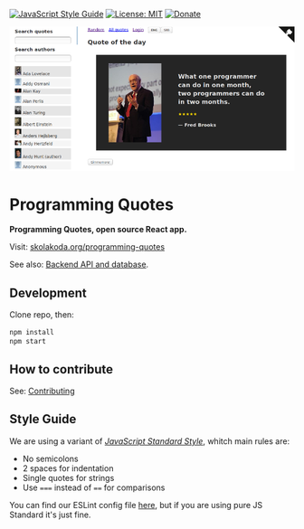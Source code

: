 [![JavaScript Style Guide](https://img.shields.io/badge/code_style-standard-brightgreen.svg)](https://standardjs.com)
[![License: MIT](https://img.shields.io/badge/License-MIT-yellow.svg)](https://github.com/skolakoda/programming-quotes/blob/master/LICENSE)
[![Donate](https://img.shields.io/badge/Donate-PayPal-green.svg)](https://paypal.me/skolakoda)

[![](screen.png)](https://skolakoda.org/programming-quotes/)

# Programming Quotes

**Programming Quotes, open source React app.**

Visit: [skolakoda.org/programming-quotes](https://skolakoda.org/programming-quotes/)

See also: [Backend API and database](https://github.com/skolakoda/baza-podataka).

## Development

Clone repo, then:

```
npm install
npm start

```

## How to contribute

See: [Contributing](CONTRIBUTING.md)

## Style Guide

We are using a variant of [*JavaScript Standard Style*](https://standardjs.com/), whitch main rules are:

- No semicolons
- 2 spaces for indentation
- Single quotes for strings
- Use `===` instead of `==` for comparisons

You can find our ESLint config file [here](https://github.com/skolakoda/kodni-standard/blob/master/.eslintrc), but if you are using pure JS Standard it's just fine.

